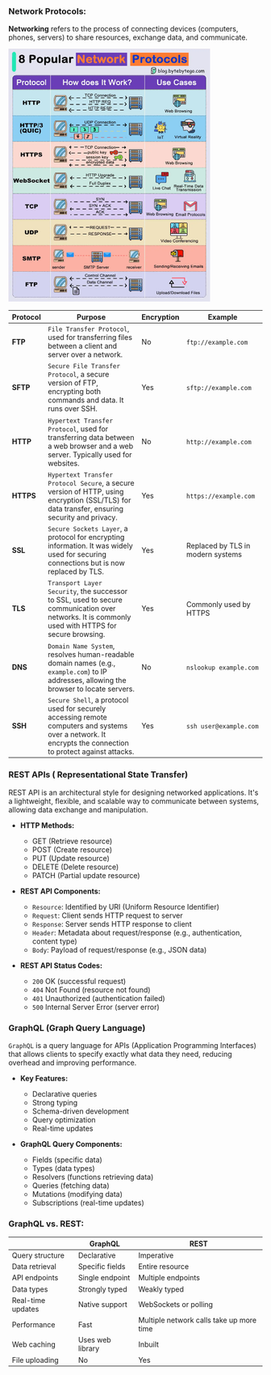 ### Network Protocols:

**Networking** refers to the process of connecting devices (computers, phones, servers) to share resources, exchange data, and communicate.

<img src='./network_protocols.webp' height="500" width="400"/>

| **Protocol** | **Purpose**                                                                                                                                                | **Encryption** | **Example**                       |
| ------------ | ---------------------------------------------------------------------------------------------------------------------------------------------------------- | -------------- | --------------------------------- |
| **FTP**      | `File Transfer Protocol`, used for transferring files between a client and server over a network.                                                          | No             | `ftp://example.com`               |
| **SFTP**     | `Secure File Transfer Protocol`, a secure version of FTP, encrypting both commands and data. It runs over SSH.                                             | Yes            | `sftp://example.com`              |
| **HTTP**     | `Hypertext Transfer Protocol`, used for transferring data between a web browser and a web server. Typically used for websites.                             | No             | `http://example.com`              |
| **HTTPS**    | `Hypertext Transfer Protocol Secure`, a secure version of HTTP, using encryption (SSL/TLS) for data transfer, ensuring security and privacy.               | Yes            | `https://example.com`             |
| **SSL**      | `Secure Sockets Layer`, a protocol for encrypting information. It was widely used for securing connections but is now replaced by TLS.                     | Yes            | Replaced by TLS in modern systems |
| **TLS**      | `Transport Layer Security`, the successor to SSL, used to secure communication over networks. It is commonly used with HTTPS for secure browsing.          | Yes            | Commonly used by HTTPS            |
| **DNS**      | `Domain Name System`, resolves human-readable domain names (e.g., `example.com`) to IP addresses, allowing the browser to locate servers.                  | No             | `nslookup example.com`            |
| **SSH**      | `Secure Shell`, a protocol used for securely accessing remote computers and systems over a network. It encrypts the connection to protect against attacks. | Yes            | `ssh user@example.com`            |

### REST APIs ( Representational State Transfer)

REST API is an architectural style for designing networked applications. It's a lightweight, flexible, and scalable way to communicate between systems, allowing data exchange and manipulation.

-   **HTTP Methods:**

    -   GET (Retrieve resource)
    -   POST (Create resource)
    -   PUT (Update resource)
    -   DELETE (Delete resource)
    -   PATCH (Partial update resource)

-   **REST API Components:**

    -   `Resource`: Identified by URI (Uniform Resource Identifier)
    -   `Request`: Client sends HTTP request to server
    -   `Response`: Server sends HTTP response to client
    -   `Header`: Metadata about request/response (e.g., authentication, content type)
    -   `Body`: Payload of request/response (e.g., JSON data)

-   **REST API Status Codes:**
    -   `200` OK (successful request)
    -   `404` Not Found (resource not found)
    -   `401` Unauthorized (authentication failed)
    -   `500` Internal Server Error (server error)

### GraphQL (Graph Query Language)

`GraphQL` is a query language for APIs (Application Programming Interfaces) that allows clients to specify exactly what data they need, reducing overhead and improving performance.

-   **Key Features:**

    -   Declarative queries
    -   Strong typing
    -   Schema-driven development
    -   Query optimization
    -   Real-time updates

-   **GraphQL Query Components:**
    -   Fields (specific data)
    -   Types (data types)
    -   Resolvers (functions retrieving data)
    -   Queries (fetching data)
    -   Mutations (modifying data)
    -   Subscriptions (real-time updates)

### GraphQL vs. REST:

|                   | GraphQL          | REST                                     |
| ----------------- | ---------------- | ---------------------------------------- |
| Query structure   | Declarative      | Imperative                               |
| Data retrieval    | Specific fields  | Entire resource                          |
| API endpoints     | Single endpoint  | Multiple endpoints                       |
| Data types        | Strongly typed   | Weakly typed                             |
| Real-time updates | Native support   | WebSockets or polling                    |
| Performance       | Fast             | Multiple network calls take up more time |
| Web caching       | Uses web library | Inbuilt                                  |
| File uploading    | No               | Yes                                      |
